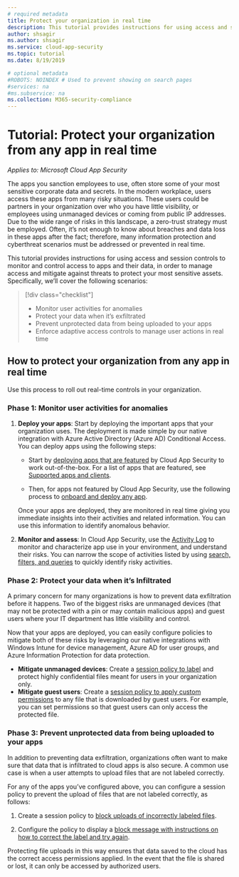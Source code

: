 ```yaml
---
# required metadata
title: Protect your organization in real time
description: This tutorial provides instructions for using access and session controls to monitor and control access to apps and their data.
author: shsagir
ms.author: shsagir
ms.service: cloud-app-security
ms.topic: tutorial
ms.date: 8/19/2019

# optional metadata
#ROBOTS: NOINDEX # Used to prevent showing on search pages
#services: na
#ms.subservice: na
ms.collection: M365-security-compliance
---
```


# Tutorial: Protect your organization from any app in real time

*Applies to: Microsoft Cloud App Security*

The apps you sanction employees to use, often store some of your most sensitive corporate data and secrets. In the modern workplace, users access these apps from many risky situations. These users could be partners in your organization over who you have little visibility, or employees using unmanaged devices or coming from public IP addresses. Due to the wide range of risks in this landscape, a zero-trust strategy must be employed. Often, it’s not enough to know about breaches and data loss in these apps after the fact; therefore, many information protection and cyberthreat scenarios must be addressed or prevented in real time.

This tutorial provides instructions for using access and session controls to monitor and control access to apps and their data, in order to manage access and mitigate against threats to protect your most sensitive assets. Specifically, we’ll cover the following scenarios:

> [!div class="checklist"]
>
> * Monitor user activities for anomalies
> * Protect your data when it’s exfiltrated
> * Prevent unprotected data from being uploaded to your apps
> * Enforce adaptive access controls to manage user actions in real time

## How to protect your organization from any app in real time

Use this process to roll out real-time controls in your organization.

### Phase 1: Monitor user activities for anomalies
<!--Monitor user activities for anomalies within popular custom cloud and on-premise apps-->

1. **Deploy your apps**: Start by deploying the important apps that your organization uses. The deployment is made simple by our native integration with Azure Active Directory (Azure AD) Conditional Access. You can deploy apps  using the following steps:

    * Start by [deploying apps that are featured](proxy-intro-aad.md) by Cloud App Security to work out-of-the-box. For a list of apps that are featured, see [Supported apps and clients](proxy-intro-aad.md#supported-apps-and-clients).

    * Then, for apps not featured by Cloud App Security, use the following process to [onboard and deploy any app](proxy-deployment-any-app.md).

    Once your apps are deployed, they are monitored in real time giving you immediate insights into their activities and related information. You can use this information to identify anomalous behavior.

1. **Monitor and assess**: In Cloud App Security, use the [Activity Log](activity-filters.md) to monitor and characterize app use in your environment, and understand their risks. You can narrow the scope of activities listed by using [search, filters, and queries](activity-filters-queries.md) to quickly identify risky activities.

### Phase 2: Protect your data when it’s Infiltrated
<!--Protect your data when it’s exfiltrated to unmanaged devices or by guest users-->

A primary concern for many organizations is how to prevent data exfiltration before it happens. Two of the biggest risks are unmanaged devices (that may not be protected with a pin or may contain malicious apps) and guest users where your IT department has little visibility and control.

Now that your apps are deployed, you can easily configure policies to mitigate both of these risks by leveraging our native integrations with Windows Intune for device management, Azure AD for user groups, and Azure Information Protection for data protection.

* **Mitigate unmanaged devices**: Create a [session policy to label](session-policy-aad.md#create-a-cloud-app-security-session-policy) and protect highly confidential files meant for users in your organization only.
* **Mitigate guest users**: Create a [session policy to apply custom permissions](session-policy-aad.md#protect-download) to any file that is downloaded by guest users. For example, you can set permissions so that guest users can only access the protected file.

### Phase 3: Prevent unprotected data from being uploaded to your apps

In addition to preventing data exfiltration, organizations often want to make sure that data that is infiltrated to cloud apps is also secure. A common use case is when a user attempts to upload files that are not labeled correctly.

For any of the apps you’ve configured above, you can configure a session policy to prevent the upload of files that are not labeled correctly, as follows:

1. Create a session policy to [block uploads of incorrectly labeled files](session-policy-aad.md#protect-upload).

1. Configure the policy to display a [block message with instructions on how to correct the label and try again](session-policy-aad.md#educate-protect).

Protecting file uploads in this way ensures that data saved to the cloud has the correct access permissions applied. In the event that the file is shared or lost, it can only be accessed by authorized users.
